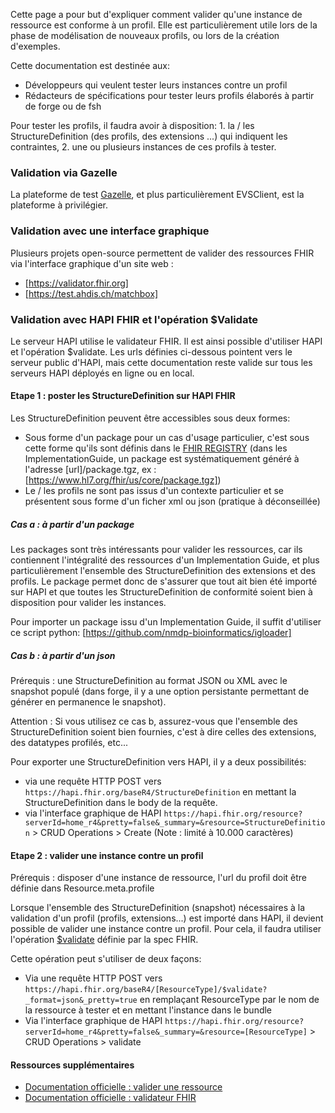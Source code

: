 Cette page a pour but d'expliquer comment valider qu'une instance de ressource est conforme à un profil. Elle est particulièrement utile lors de la phase de modélisation de nouveaux profils, ou lors de la création d'exemples.

Cette documentation est destinée aux:

* Développeurs qui veulent tester leurs instances contre un profil
* Rédacteurs de spécifications pour tester leurs profils élaborés à partir de forge ou de fsh

Pour tester les profils, il faudra avoir à disposition: 1. la / les StructureDefinition (des profils, des extensions ...) qui indiquent les contraintes, 2. une ou plusieurs instances de ces profils à tester.


### Validation via Gazelle

La plateforme de test [Gazelle](https://interop.esante.gouv.fr/), et plus particulièrement EVSClient, est la plateforme à privilégier.

### Validation avec une interface graphique

Plusieurs projets open-source permettent de valider des ressources FHIR via l'interface graphique d'un site web :

* [https://validator.fhir.org]
* [https://test.ahdis.ch/matchbox]

### Validation avec HAPI FHIR et l'opération $Validate

Le serveur HAPI utilise le validateur FHIR. Il est ainsi possible d'utiliser HAPI et l'opération $validate. Les urls définies ci-dessous pointent vers le serveur public d'HAPI, mais cette documentation reste valide sur tous les serveurs HAPI déployés en ligne ou en local.

#### Etape 1 : poster les StructureDefinition sur HAPI FHIR

Les StructureDefinition peuvent être accessibles sous deux formes:

* Sous forme d'un package pour un cas d'usage particulier, c'est sous cette forme qu'ils sont définis dans le [FHIR REGISTRY](https://registry.fhir.org/) (dans les ImplementationGuide, un package est systématiquement généré à l'adresse [url]/package.tgz, ex : [https://www.hl7.org/fhir/us/core/package.tgz])
* Le / les profils ne sont pas issus d'un contexte particulier et se présentent sous forme d'un ficher xml ou json (pratique à déconseillée)

##### Cas a : à partir d'un package

Les packages sont très intéressants pour valider les ressources, car ils contiennent l'intégralité des ressources d'un Implementation Guide, et plus particulièrement l'ensemble des StructureDefinition des extensions et des profils.
Le package permet donc de s'assurer que tout ait bien été importé sur HAPI et que toutes les StructureDefinition de conformité soient bien à disposition pour valider les instances.

Pour importer un package issu d'un Implementation Guide, il suffit d'utiliser ce script python:
[https://github.com/nmdp-bioinformatics/igloader]

##### Cas b : à partir d'un json

Prérequis : une StructureDefinition au format JSON ou XML avec le snapshot populé (dans forge, il y a une option persistante permettant de générer en permanence le snapshot).

Attention : Si vous utilisez ce cas b, assurez-vous que l'ensemble des StructureDefinition soient bien fournies, c'est à dire celles des extensions, des datatypes profilés, etc...

Pour exporter une StructureDefinition vers HAPI, il y a deux possibilités:

* via une requête HTTP POST vers ```https://hapi.fhir.org/baseR4/StructureDefinition``` en mettant la StructureDefinition dans le body de la requête.
* via l'interface graphique de HAPI ```https://hapi.fhir.org/resource?serverId=home_r4&pretty=false&_summary=&resource=StructureDefinition``` > CRUD Operations > Create (Note : limité à 10.000 caractères)

#### Etape 2 : valider une instance contre un profil

Prérequis : disposer d'une instance de ressource, l'url du profil doit être définie dans Resource.meta.profile

Lorsque l'ensemble des StructureDefinition (snapshot) nécessaires à la validation d'un profil (profils, extensions...) est importé dans HAPI, il devient possible de valider une instance contre un profil.
Pour cela, il faudra utiliser l'opération [$validate](https://www.hl7.org/fhir/resource-operation-validate.html) définie par la spec FHIR.

Cette opération peut s'utiliser de deux façons:

* Via une requête HTTP POST vers ```https://hapi.fhir.org/baseR4/[ResourceType]/$validate?_format=json&_pretty=true``` en remplaçant ResourceType par le nom de la ressource à tester et en mettant l'instance dans le bundle
* Via l'interface graphique de HAPI ```https://hapi.fhir.org/resource?serverId=home_r4&pretty=false&_summary=&resource=[ResourceType]``` > CRUD Operations > validate

#### Ressources supplémentaires

* [Documentation officielle : valider une ressource](https://confluence.hl7.org/pages/viewpage.action?pageId=35718864#ProfileTooling-ValidatingResourcesagainstProfiles)
* [Documentation officielle : validateur FHIR](https://confluence.hl7.org/display/FHIR/Using+the+FHIR+Validator)